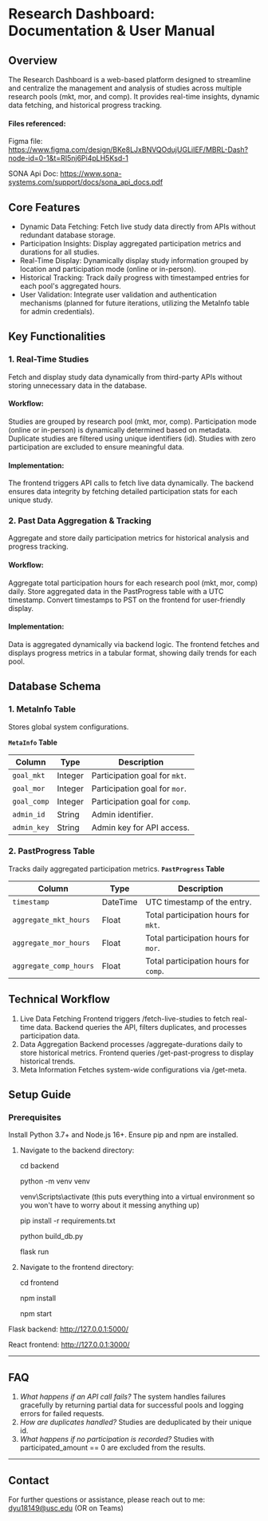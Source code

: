 # Research Dashboard: Documentation & User Manual
## Overview
The Research Dashboard is a web-based platform designed to streamline and centralize the management and analysis of studies across multiple research pools (mkt, mor, and comp). It provides real-time insights, dynamic data fetching, and historical progress tracking.

#### Files referenced: 

Figma file: https://www.figma.com/design/BKe8LJxBNVQOdujUGLiIEF/MBRL-Dash?node-id=0-1&t=RI5nj6Pi4pLH5Ksd-1

SONA Api Doc: https://www.sona-systems.com/support/docs/sona_api_docs.pdf

## Core Features
- Dynamic Data Fetching: Fetch live study data directly from APIs without redundant database storage.
- Participation Insights: Display aggregated participation metrics and durations for all studies.
- Real-Time Display: Dynamically display study information grouped by location and participation mode (online or in-person).
- Historical Tracking: Track daily progress with timestamped entries for each pool's aggregated hours.
- User Validation: Integrate user validation and authentication mechanisms (planned for future iterations, utilizing the MetaInfo table for admin credentials).
## Key Functionalities
### 1. Real-Time Studies
Fetch and display study data dynamically from third-party APIs without storing unnecessary data in the database.

#### Workflow:
Studies are grouped by research pool (mkt, mor, comp).
Participation mode (online or in-person) is dynamically determined based on metadata.
Duplicate studies are filtered using unique identifiers (id).
Studies with zero participation are excluded to ensure meaningful data.
#### Implementation:
The frontend triggers API calls to fetch live data dynamically.
The backend ensures data integrity by fetching detailed participation stats for each unique study.
### 2. Past Data Aggregation & Tracking
Aggregate and store daily participation metrics for historical analysis and progress tracking.

#### Workflow:
Aggregate total participation hours for each research pool (mkt, mor, comp) daily.
Store aggregated data in the PastProgress table with a UTC timestamp.
Convert timestamps to PST on the frontend for user-friendly display.
#### Implementation:
Data is aggregated dynamically via backend logic.
The frontend fetches and displays progress metrics in a tabular format, showing daily trends for each pool.
## Database Schema
### 1. MetaInfo Table
Stores global system configurations.

**`MetaInfo` Table**

| **Column**  | **Type**  | **Description**                     |
|-------------|-----------|-------------------------------------|
| `goal_mkt`  | Integer   | Participation goal for `mkt`.      |
| `goal_mor`  | Integer   | Participation goal for `mor`.      |
| `goal_comp` | Integer   | Participation goal for `comp`.     |
| `admin_id`  | String    | Admin identifier.                  |
| `admin_key` | String    | Admin key for API access.          |


### 2. PastProgress Table
Tracks daily aggregated participation metrics.
**`PastProgress` Table**

| **Column**             | **Type**  | **Description**                                  |
|------------------------|-----------|-------------------------------------------------|
| `timestamp`            | DateTime  | UTC timestamp of the entry.                     |
| `aggregate_mkt_hours`  | Float     | Total participation hours for `mkt`.           |
| `aggregate_mor_hours`  | Float     | Total participation hours for `mor`.           |
| `aggregate_comp_hours` | Float     | Total participation hours for `comp`.          |

## Technical Workflow
1. Live Data Fetching
Frontend triggers /fetch-live-studies to fetch real-time data.
Backend queries the API, filters duplicates, and processes participation data.
2. Data Aggregation
Backend processes /aggregate-durations daily to store historical metrics.
Frontend queries /get-past-progress to display historical trends.
3. Meta Information
Fetches system-wide configurations via /get-meta.
## Setup Guide
### Prerequisites
Install Python 3.7+ and Node.js 16+.
Ensure pip and npm are installed.

1. Navigate to the backend directory:

   cd backend

   python -m venv venv

   venv\Scripts\activate (this puts everything into a virtual environment so you won't have to worry about it messing anything up)
   
   pip install -r requirements.txt

   python build_db.py

   flask run

2. Navigate to the frontend directory:
   
   cd frontend

   npm install

   npm start

Flask backend: http://127.0.0.1:5000/

React frontend: http://127.0.0.1:3000/


-----
## FAQ
1. *What happens if an API call fails?* The system handles failures gracefully by returning partial data for successful pools and logging errors for failed requests.
2. *How are duplicates handled?* Studies are deduplicated by their unique id.
3. *What happens if no participation is recorded?* Studies with participated_amount == 0 are excluded from the results.
-----
## Contact
For further questions or assistance, please reach out to me: dyu18149@usc.edu (OR on Teams)